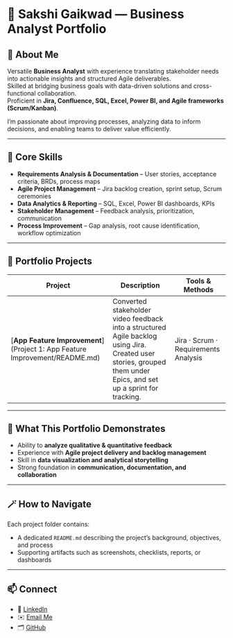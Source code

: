 # 💼 Sakshi Gaikwad — Business Analyst Portfolio


## 👋 About Me
Versatile **Business Analyst** with experience translating stakeholder needs into actionable insights and structured Agile deliverables.  
Skilled at bridging business goals with data-driven solutions and cross-functional collaboration.  
Proficient in **Jira, Confluence, SQL, Excel, Power BI, and Agile frameworks (Scrum/Kanban)**.  

I’m passionate about improving processes, analyzing data to inform decisions, and enabling teams to deliver value efficiently.

---

## 🧰 Core Skills
- **Requirements Analysis & Documentation** – User stories, acceptance criteria, BRDs, process maps  
- **Agile Project Management** – Jira backlog creation, sprint setup, Scrum ceremonies  
- **Data Analytics & Reporting** – SQL, Excel, Power BI dashboards, KPIs  
- **Stakeholder Management** – Feedback analysis, prioritization, communication  
- **Process Improvement** – Gap analysis, root cause identification, workflow optimization  

---

## 📂 Portfolio Projects

| Project | Description | Tools & Methods |
|----------|--------------|----------------|
| [**App Feature Improvement**](Project 1: App Feature Improvement/README.md) | Converted stakeholder video feedback into a structured Agile backlog using Jira. Created user stories, grouped them under Epics, and set up a sprint for tracking. | Jira · Scrum · Requirements Analysis |

---

## 🧠 What This Portfolio Demonstrates
- Ability to **analyze qualitative & quantitative feedback**  
- Experience with **Agile project delivery and backlog management**  
- Skill in **data visualization and analytical storytelling**  
- Strong foundation in **communication, documentation, and collaboration**

---

## 🪄 How to Navigate
Each project folder contains:
- A dedicated `README.md` describing the project’s background, objectives, and process  
- Supporting artifacts such as screenshots, checklists, reports, or dashboards  

---

## 📫 Connect
- 💼 [LinkedIn](https://linkedin.com/in/sakshi01gaikwad)  
- ✉️ [Email Me](https://sakshi01gaikwad@gmail.com)  
- 🗂️ [GitHub](https://github.com/sakshi01gaikwad)

